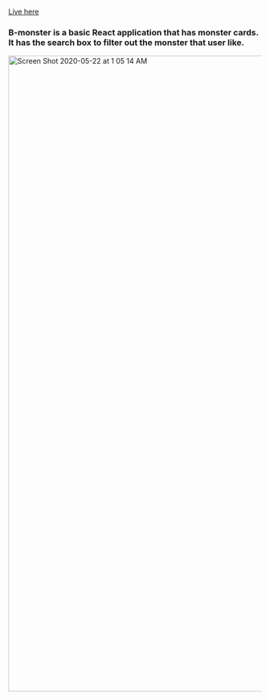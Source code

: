 [Live here](https://binonguyen1090.github.io/b-monster/)
### B-monster is a basic React application that has monster cards. It has the search box to filter out the monster that user like.
<img width="1263" alt="Screen Shot 2020-05-22 at 1 05 14 AM" src="https://user-images.githubusercontent.com/38637651/82636492-57fa3000-9bc8-11ea-93a5-1c1266aaebc4.png">
